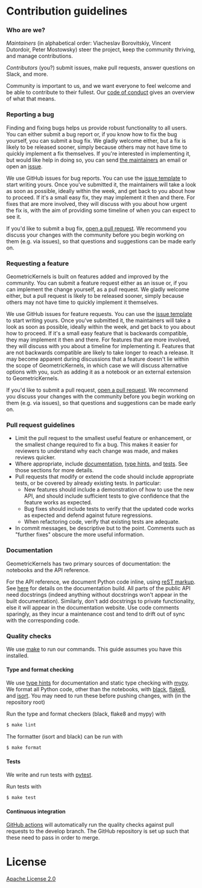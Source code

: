 # Contribution guidelines

### Who are we?

*Maintainers* (in alphabetical order: Viacheslav Borovitskiy, Vincent Dutordoir, Peter Mostowsky) steer the project, keep the community thriving, and manage contributions.

*Contributors* (you?) submit issues, make pull requests, answer questions on Slack, and more.

Community is important to us, and we want everyone to feel welcome and be able to contribute to their fullest. Our [code of conduct](CODE_OF_CONDUCT.md) gives an overview of what that means.

### Reporting a bug

Finding and fixing bugs helps us provide robust functionality to all users. You can either submit a bug report or, if you know how to fix the bug yourself, you can submit a bug fix. We gladly welcome either, but a fix is likely to be released sooner, simply because others may not have time to quickly implement a fix themselves. If you're interested in implementing it, but would like help in doing so, you can send [the maintainers](#who-are-we) an email or open an [issue](https://github.com/GPflow/GeometricKernels/issues/new).

We use GitHub issues for bug reports. You can use the [issue template](https://github.com/GPflow/GeometricKernels/issues/new) to start writing yours. Once you've submitted it, the maintainers will take a look as soon as possible, ideally within the week, and get back to you about how to proceed. If it's a small easy fix, they may implement it then and there. For fixes that are more involved, they will discuss with you about how urgent the fix is, with the aim of providing some timeline of when you can expect to see it.

If you'd like to submit a bug fix, [open a pull request](https://github.com/GPflow/GeometricKernels/compare). We recommend you discuss your changes with the community before you begin working on them (e.g. via issues), so that questions and suggestions can be made early on.

### Requesting a feature

GeometricKernels is built on features added and improved by the community. You can submit a feature request either as an issue or, if you can implement the change yourself, as a pull request. We gladly welcome either, but a pull request is likely to be released sooner, simply because others may not have time to quickly implement it themselves.

We use GitHub issues for feature requests. You can use the [issue template](https://github.com/GPflow/GeometricKernels/issues/new) to start writing yours. Once you've submitted it, the maintainers will take a look as soon as possible, ideally within the week, and get back to you about how to proceed. If it's a small easy feature that is backwards compatible, they may implement it then and there. For features that are more involved, they will discuss with you about a timeline for implementing it. Features that are not backwards compatible are likely to take longer to reach a release. It may become apparent during discussions that a feature doesn't lie within the scope of GeometricKernels, in which case we will discuss alternative options with you, such as adding it as a notebook or an external extension to GeometricKernels.

If you'd like to submit a pull request, [open a pull request](https://github.com/GPflow/GeometricKernels/compare). We recommend you discuss your changes with the community before you begin working on them (e.g. via issues), so that questions and suggestions can be made early on.

### Pull request guidelines

- Limit the pull request to the smallest useful feature or enhancement, or the smallest change required to fix a bug. This makes it easier for reviewers to understand why each change was made, and makes reviews quicker.
- Where appropriate, include [documentation](#documentation), [type hints](#type-checking), and [tests](#tests). See those sections for more details.
- Pull requests that modify or extend the code should include appropriate tests, or be covered by already existing tests. In particular:
  - New features should include a demonstration of how to use the new API, and should include sufficient tests to give confidence that the feature works as expected.
  - Bug fixes should include tests to verify that the updated code works as expected and defend against future regressions.
  - When refactoring code, verify that existing tests are adequate.
- In commit messages, be descriptive but to the point. Comments such as "further fixes" obscure the more useful information.

### Documentation

GeometricKernels has two primary sources of documentation: the notebooks and the API reference.

For the API reference, we document Python code inline, using [reST markup](https://www.sphinx-doc.org/en/master/usage/restructuredtext/basics.html). See [here](docs/README.md) for details on the documentation build. All parts of the public API need docstrings (indeed anything without docstrings won't appear in the built documentation). Similarly, don't add docstrings to private functionality, else it will appear in the documentation website. Use code comments sparingly, as they incur a maintenance cost and tend to drift out of sync with the corresponding code.

### Quality checks

We use [make](https://www.gnu.org/software/make/manual/make.html#toc-Overview-of-make) to run our commands. This guide assumes you have this installed.

#### Type and format checking

We use [type hints](https://docs.python.org/3/library/typing.html) for documentation and static type checking with [mypy](http://mypy-lang.org). We format all Python code, other than the notebooks, with [black](https://black.readthedocs.io/en/stable/), [flake8](https://flake8.pycqa.org/en/latest/), and [isort](https://pycqa.github.io/isort/). You may need to run these before pushing changes, with (in the repository root)

Run the type and format checkers (black, flake8 and mypy) with
```bash
$ make lint
```

The formatter (isort and black) can be run with
```bash
$ make format
```

#### Tests

We write and run tests with [pytest](https://pytest.org).

Run tests with
```bash
$ make test
```

#### Continuous integration

[GitHub actions](https://github.com/GPflow/GeometricKernels/blob/main/.github/workflows/quality-checks.yaml) will automatically run the quality checks against pull requests to the develop branch. The GitHub repository is set up such that these need to pass in order to merge.


# License

[Apache License 2.0](LICENSE)
